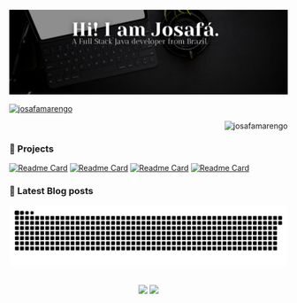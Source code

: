 <a href="https://linkedin.com/in/josafamarengo" target="_blank"><img title="Hey, Check Out my Linkedin" src="header.svg" target="_blank"/></a>
<div align="left">
  <a href="https://www.linkedin.com/in/josafamarengo" target="_blank">
    <img height="160em" src="https://github-readme-stats.vercel.app/api/top-langs?username=josafamarengo&show_icons=true&layout=compact&hide_border=true&bg_color=0D1117&text_color=f1f1f1&title_color=f4f4f4" alt="josafamarengo" />
  </a>
  <p align="right"><img src="https://komarev.com/ghpvc/?username=josafamarengo&label=Profile%20views&color=0e75b6&style=flat" alt="josafamarengo" /></p>
</div>

<h3>📐 Projects</h3>

[![Readme Card](https://github-readme-stats.vercel.app/api/pin/?username=josafamarengo&repo=streaming&bg_color=0D1117&text_color=f1f1f1&title_color=f4f4f4&icon_color=ffff00&border_color=404040&border_radius=5)](https://github.com/josafamarengo/streaming)
[![Readme Card](https://github-readme-stats.vercel.app/api/pin/?username=josafamarengo&repo=bankline&bg_color=0D1117&text_color=f1f1f1&title_color=f4f4f4&icon_color=ffff00&border_color=404040&border_radius=5)](https://github.com/josafamarengo/bankline)
[![Readme Card](https://github-readme-stats.vercel.app/api/pin/?username=josafamarengo&repo=covid19&bg_color=0D1117&text_color=f1f1f1&title_color=f4f4f4&icon_color=ffff00&border_color=404040&border_radius=5)](https://github.com/josafamarengo/covid19)
[![Readme Card](https://github-readme-stats.vercel.app/api/pin/?username=josafamarengo&repo=instagram-login-page&bg_color=0D1117&text_color=f1f1f1&title_color=f4f4f4&icon_color=ffff00&border_color=404040&border_radius=5)](https://github.com/josafamarengo/instagram-login-page)


<div>
  <h3>📕 Latest Blog posts</h3>
  <!-- BLOG-POST-LIST:START -->
  <!-- BLOG-POST-LIST:END -->
</div>

![Snake animation](https://github.com/josafamarengo/josafamarengo/blob/output/github-contribution-grid-snake.svg)


<div align="center"></br>
  <a href="https://www.linkedin.com/in/josafamarengo" target="_blank"><img src="https://www.vectorlogo.zone/logos/linkedin/linkedin-tile.svg" target="_blank" width="40"></a>
  <a href = "mailto:josafabmarengo@gmail.com" target="_blank"><img src="https://www.vectorlogo.zone/logos/gmail/gmail-tile.svg" target="_blank" width="40"></a>
</div>
